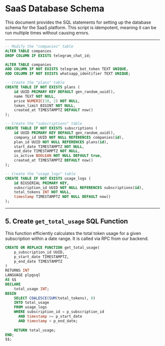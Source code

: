 # SaaS Database Schema

This document provides the SQL statements for setting up the database schema for the SaaS platform. This script is idempotent, meaning it can be run multiple times without causing errors.

---

```sql
-- Modify the "companies" table
ALTER TABLE companies
DROP COLUMN IF EXISTS telegram_chat_id;

ALTER TABLE companies
ADD COLUMN IF NOT EXISTS telegram_bot_token TEXT UNIQUE,
ADD COLUMN IF NOT EXISTS whatsapp_identifier TEXT UNIQUE;

-- Create the "plans" table
CREATE TABLE IF NOT EXISTS plans (
    id UUID PRIMARY KEY DEFAULT gen_random_uuid(),
    name TEXT NOT NULL,
    price NUMERIC(10, 2) NOT NULL,
    token_limit BIGINT NOT NULL,
    created_at TIMESTAMPTZ DEFAULT now()
);

-- Create the "subscriptions" table
CREATE TABLE IF NOT EXISTS subscriptions (
    id UUID PRIMARY KEY DEFAULT gen_random_uuid(),
    company_id UUID NOT NULL REFERENCES companies(id),
    plan_id UUID NOT NULL REFERENCES plans(id),
    start_date TIMESTAMPTZ NOT NULL,
    end_date TIMESTAMPTZ NOT NULL,
    is_active BOOLEAN NOT NULL DEFAULT true,
    created_at TIMESTAMPTZ DEFAULT now()
);

-- Create the "usage_logs" table
CREATE TABLE IF NOT EXISTS usage_logs (
    id BIGSERIAL PRIMARY KEY,
    subscription_id UUID NOT NULL REFERENCES subscriptions(id),
    total_tokens INT NOT NULL,
    timestamp TIMESTAMPTZ NOT NULL DEFAULT now()
);
```

---

## 5. Create `get_total_usage` SQL Function

This function efficiently calculates the total token usage for a given subscription within a date range. It is called via RPC from our backend.

```sql
CREATE OR REPLACE FUNCTION get_total_usage(
    p_subscription_id UUID,
    p_start_date TIMESTAMPTZ,
    p_end_date TIMESTAMPTZ
)
RETURNS INT
LANGUAGE plpgsql
AS $$
DECLARE
    total_usage INT;
BEGIN
    SELECT COALESCE(SUM(total_tokens), 0)
    INTO total_usage
    FROM usage_logs
    WHERE subscription_id = p_subscription_id
      AND timestamp >= p_start_date
      AND timestamp < p_end_date;
      
    RETURN total_usage;
END;
$$;
```
